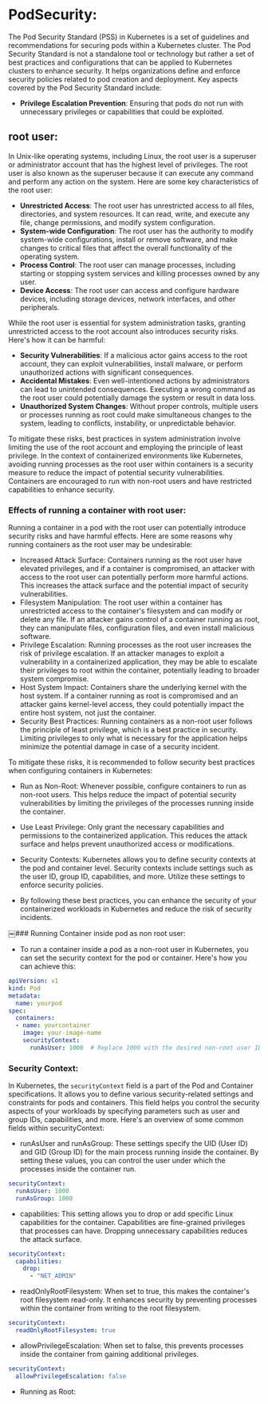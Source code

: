 # PodSecurity:
The Pod Security Standard (PSS) in Kubernetes is a set of guidelines and recommendations for securing pods within a Kubernetes cluster. The Pod Security Standard is not a standalone tool or technology but rather a set of best practices and configurations that can be applied to Kubernetes clusters to enhance security. It helps organizations define and enforce security policies related to pod creation and deployment.
Key aspects covered by the Pod Security Standard include:
- **Privilege Escalation Prevention**: Ensuring that pods do not run with unnecessary privileges or capabilities that could be exploited.

## root user:
In Unix-like operating systems, including Linux, the root user is a superuser or administrator account that has the highest level of privileges. The root user is also known as the superuser because it can execute any command and perform any action on the system. Here are some key characteristics of the root user:
- **Unrestricted Access**: The root user has unrestricted access to all files, directories, and system resources. It can read, write, and execute any file, change permissions, and modify system configuration.
- **System-wide Configuration**: The root user has the authority to modify system-wide configurations, install or remove software, and make changes to critical files that affect the overall functionality of the operating system.
- **Process Control**: The root user can manage processes, including starting or stopping system services and killing processes owned by any user.
- **Device Access**: The root user can access and configure hardware devices, including storage devices, network interfaces, and other peripherals.

While the root user is essential for system administration tasks, granting unrestricted access to the root account also introduces security risks. Here's how it can be harmful:
- **Security Vulnerabilities**: If a malicious actor gains access to the root account, they can exploit vulnerabilities, install malware, or perform unauthorized actions with significant consequences.
- **Accidental Mistakes**: Even well-intentioned actions by administrators can lead to unintended consequences. Executing a wrong command as the root user could potentially damage the system or result in data loss.
- **Unauthorized System Changes**: Without proper controls, multiple users or processes running as root could make simultaneous changes to the system, leading to conflicts, instability, or unpredictable behavior.

To mitigate these risks, best practices in system administration involve limiting the use of the root account and employing the principle of least privilege. In the context of containerized environments like Kubernetes, avoiding running processes as the root user within containers is a security measure to reduce the impact of potential security vulnerabilities. Containers are encouraged to run with non-root users and have restricted capabilities to enhance security.

### Effects of running a container with root user:
Running a container in a pod with the root user can potentially introduce security risks and have harmful effects. Here are some reasons why running containers as the root user may be undesirable:
- Increased Attack Surface: Containers running as the root user have elevated privileges, and if a container is compromised, an attacker with access to the root user can potentially perform more harmful actions. This increases the attack surface and the potential impact of security vulnerabilities.
- Filesystem Manipulation: The root user within a container has unrestricted access to the container's filesystem and can modify or delete any file. If an attacker gains control of a container running as root, they can manipulate files, configuration files, and even install malicious software.
- Privilege Escalation: Running processes as the root user increases the risk of privilege escalation. If an attacker manages to exploit a vulnerability in a containerized application, they may be able to escalate their privileges to root within the container, potentially leading to broader system compromise.
- Host System Impact: Containers share the underlying kernel with the host system. If a container running as root is compromised and an attacker gains kernel-level access, they could potentially impact the entire host system, not just the container.
- Security Best Practices: Running containers as a non-root user follows the principle of least privilege, which is a best practice in security. Limiting privileges to only what is necessary for the application helps minimize the potential damage in case of a security incident.

To mitigate these risks, it is recommended to follow security best practices when configuring containers in Kubernetes:
- Run as Non-Root: Whenever possible, configure containers to run as non-root users. This helps reduce the impact of potential security vulnerabilities by limiting the privileges of the processes running inside the container.
- Use Least Privilege: Only grant the necessary capabilities and permissions to the containerized application. This reduces the attack surface and helps prevent unauthorized access or modifications.
- Security Contexts: Kubernetes allows you to define security contexts at the pod and container level. Security contexts include settings such as the user ID, group ID, capabilities, and more. Utilize these settings to enforce security policies.

- By following these best practices, you can enhance the security of your containerized workloads in Kubernetes and reduce the risk of security incidents.

￼### Running Container inside pod as non root user:
- To run a container inside a pod as a non-root user in Kubernetes, you can set the security context for the pod or container. Here's how you can achieve this:
```yaml
apiVersion: v1
kind: Pod
metadata:
  name: yourpod
spec:
  containers:
  - name: yourcontainer
    image: your-image-name
    securityContext:
      runAsUser: 1000  # Replace 1000 with the desired non-root user ID
```

### Security Context: 
In Kubernetes, the `securityContext` field is a part of the Pod and Container specifications. It allows you to define various security-related settings and constraints for pods and containers. This field helps you control the security aspects of your workloads by specifying parameters such as user and group IDs, capabilities, and more. Here's an overview of some common fields within securityContext:
- runAsUser and runAsGroup: These settings specify the UID (User ID) and GID (Group ID) for the main process running inside the container. By setting these values, you can control the user under which the processes inside the container run.
```yaml
securityContext:
  runAsUser: 1000
  runAsGroup: 1000
```
- capabilities: This setting allows you to drop or add specific Linux capabilities for the container. Capabilities are fine-grained privileges that processes can have. Dropping unnecessary capabilities reduces the attack surface.
```yaml
securityContext:
  capabilities:
    drop:
      - "NET_ADMIN"
```
- readOnlyRootFilesystem: When set to true, this makes the container's root filesystem read-only. It enhances security by preventing processes within the container from writing to the root filesystem.
```yaml
securityContext:
  readOnlyRootFilesystem: true
```
- allowPrivilegeEscalation: When set to false, this prevents processes inside the container from gaining additional privileges.
```yaml
securityContext:
  allowPrivilegeEscalation: false
```


- Running as Root: